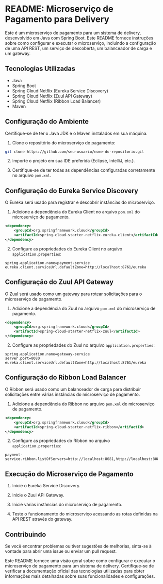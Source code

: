 # README: Microserviço de Pagamento para Delivery

Este é um microserviço de pagamento para um sistema de delivery, desenvolvido em Java com Spring Boot. Este README fornece instruções sobre como configurar e executar o microserviço, incluindo a configuração de uma API REST, um serviço de descoberta, um balanceador de carga e um gateway.

## Tecnologias Utilizadas

- Java
- Spring Boot
- Spring Cloud Netflix (Eureka Service Discovery)
- Spring Cloud Netflix (Zuul API Gateway)
- Spring Cloud Netflix (Ribbon Load Balancer)
- Maven

## Configuração do Ambiente

Certifique-se de ter o Java JDK e o Maven instalados em sua máquina.

1. Clone o repositório do microserviço de pagamento:

```bash
git clone https://github.com/seu-usuario/nome-do-repositorio.git
```

2. Importe o projeto em sua IDE preferida (Eclipse, IntelliJ, etc.).

3. Certifique-se de ter todas as dependências configuradas corretamente no arquivo `pom.xml`.

## Configuração do Eureka Service Discovery

O Eureka será usado para registrar e descobrir instâncias do microserviço.

1. Adicione a dependência do Eureka Client no arquivo `pom.xml` do microserviço de pagamento.

```xml
<dependency>
    <groupId>org.springframework.cloud</groupId>
    <artifactId>spring-cloud-starter-netflix-eureka-client</artifactId>
</dependency>
```

2. Configure as propriedades do Eureka Client no arquivo `application.properties`:

```properties
spring.application.name=payment-service
eureka.client.serviceUrl.defaultZone=http://localhost:8761/eureka
```

## Configuração do Zuul API Gateway

O Zuul será usado como um gateway para rotear solicitações para o microserviço de pagamento.

1. Adicione a dependência do Zuul no arquivo `pom.xml` do microserviço de pagamento.

```xml
<dependency>
    <groupId>org.springframework.cloud</groupId>
    <artifactId>spring-cloud-starter-netflix-zuul</artifactId>
</dependency>
```

2. Configure as propriedades do Zuul no arquivo `application.properties`:

```properties
spring.application.name=gateway-service
server.port=8080
eureka.client.serviceUrl.defaultZone=http://localhost:8761/eureka
```

## Configuração do Ribbon Load Balancer

O Ribbon será usado como um balanceador de carga para distribuir solicitações entre várias instâncias do microserviço de pagamento.

1. Adicione a dependência do Ribbon no arquivo `pom.xml` do microserviço de pagamento.

```xml
<dependency>
    <groupId>org.springframework.cloud</groupId>
    <artifactId>spring-cloud-starter-netflix-ribbon</artifactId>
</dependency>
```

2. Configure as propriedades do Ribbon no arquivo `application.properties`:

```properties
payment-service.ribbon.listOfServers=http://localhost:8081,http://localhost:8082
```

## Execução do Microserviço de Pagamento

1. Inicie o Eureka Service Discovery.

2. Inicie o Zuul API Gateway.

3. Inicie várias instâncias do microserviço de pagamento.

4. Teste o funcionamento do microserviço acessando as rotas definidas na API REST através do gateway.

## Contribuindo

Se você encontrar problemas ou tiver sugestões de melhorias, sinta-se à vontade para abrir uma issue ou enviar um pull request.

Este README fornece uma visão geral sobre como configurar e executar o microserviço de pagamento para um sistema de delivery. Certifique-se de verificar a documentação oficial das tecnologias utilizadas para obter informações mais detalhadas sobre suas funcionalidades e configurações.